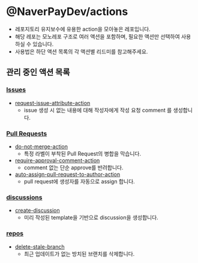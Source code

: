 # @NaverPayDev/actions

- 레포지토리 유지보수에 유용한 action을 모아놓은 레포입니다.
- 해당 레포는 모노레포 구조로 여러 액션을 포함하며, 필요한 액션만 선택하여 사용하실 수 있습니다.
- 사용법은 하단 액션 목록의 각 액션별 리드미를 참고해주세요.

## 관리 중인 액션 목록

### [Issues](./issue)

- [request-issue-attribute-action](./issue/request-issue-attribute-action/README.md)
  - issue 생성 시 없는 내용에 대해 작성자에게 작성 요청 comment 를 생성합니다.

### [Pull Requests](./pr)

- [do-not-merge-action](./pr/do-not-merge-action/README.md)
  - 특정 라벨이 부착된 Pull Request의 병합을 막습니다.
- [require-approval-comment-action](./pr/require-approval-comment-action/README.md)
  - comment 없는 단순 approve를 반려합니다.
- [auto-assign-pull-request-to-author-action](./pr/auto-assign-pull-request-to-author-action/README.md)
  - pull request에 생성자를 자동으로 assign 합니다.

### [discussions](./discussion)

- [create-discussion](./discussion/create-discussion/README.md)
  - 미리 작성된 template을 기반으로 discussion을 생성합니다.

### [repos](./repo)

- [delete-stale-branch](./repo/delete-stale-branch/README.md)
  - 최근 업데이트가 없는 방치된 브랜치를 삭제합니다.
